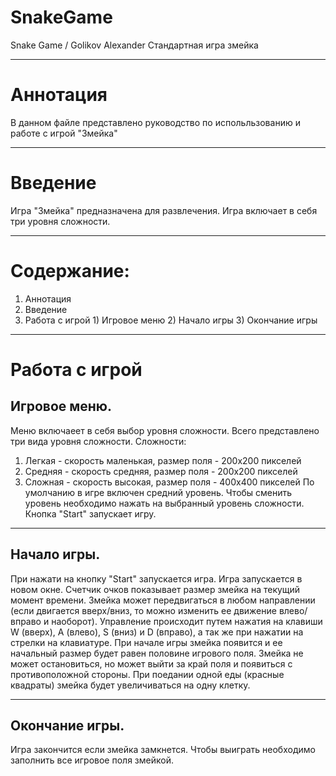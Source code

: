 # SnakeGame
Snake Game / Golikov Alexander 
Стандартная игра змейка
***
# Аннотация
В данном файле представлено руководство по испольльзованию и работе с игрой "Змейка"
***
# Введение
Игра "Змейка" предназначена для развлечения. Игра включает в себя три уровня сложности.
***
# Содержание:
  1) Аннотация
  2) Введение
  3) Работа с игрой
    1) Игровое меню
    2) Начало игры
    3) Окончание игры
***
# Работа с игрой
  ## Игровое меню.
  Меню включаеет в себя выбор уровня сложности. Всего представлено три вида уровня сложности.
Сложности:
  1) Легкая - скорость маленькая, размер поля - 200x200 пикселей
  2) Средняя - скорость средняя, размер поля - 200x200 пикселей
  3) Сложная - скорость высокая, размер поля - 400x400 пикселей
  По умолчанию в игре включен средний уровень. Чтобы сменить уровень необходимо нажать на выбранный уровень сложности.
Кнопка "Start" запускает игру.
***
  ## Начало игры.
  При нажати на кнопку "Start" запускается игра. Игра запускается в новом окне. Счетчик очков показывает размер змейка на текущий момент времени. Змейка может передвигаться в любом направлении (если двигается вверх/вниз, то можно изменить ее движение влево/вправо и наоборот). Управление происходит путем нажатия на клавиши W (вверх), A (влево), S (вниз) и D (вправо), а так же при нажатии на стрелки на клавиатуре.
При начале игры змейка появится и ее начальный размер будет равен половине игрового поля. Змейка не может остановиться, но может выйти за край поля и появиться с противоположной стороны. При поедании одной еды (красные квадраты) змейка будет увеличиваться на одну клетку.

***
  ## Окончание игры.
  Игра закончится если змейка замкнется.
  Чтобы выиграть необходимо заполнить все игровое поля змейкой.
